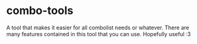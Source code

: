 # combo-tools
A tool that makes it easier for all combolist needs or whatever. There are many features contained in this tool that you can use. Hopefully useful :3
